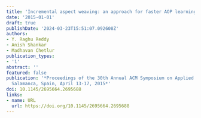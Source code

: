 ```yaml
---
title: 'Incremental aspect weaving: an approach for faster AOP learning'
date: '2015-01-01'
draft: true
publishDate: '2024-03-23T15:51:07.092608Z'
authors:
- Y. Raghu Reddy
- Anish Shankar
- Madhavan Chetlur
publication_types:
- '1'
abstract: ''
featured: false
publication: '*Proceedings of the 30th Annual ACM Symposium on Applied Computing,
  Salamanca, Spain, April 13-17, 2015*'
doi: 10.1145/2695664.2695688
links:
- name: URL
  url: https://doi.org/10.1145/2695664.2695688
---
```


